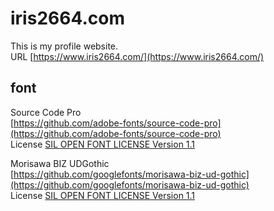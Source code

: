 # iris2664.com

This is my profile website.  
URL [https://www.iris2664.com/](https://www.iris2664.com/)

## font

Source Code Pro  
[https://github.com/adobe-fonts/source-code-pro](https://github.com/adobe-fonts/source-code-pro)  
License [SIL OPEN FONT LICENSE Version 1.1](https://github.com/adobe-fonts/source-code-pro?tab=OFL-1.1-1-ov-file#readme)
  
Morisawa BIZ UDGothic  
[https://github.com/googlefonts/morisawa-biz-ud-gothic](https://github.com/googlefonts/morisawa-biz-ud-gothic)  
License [SIL OPEN FONT LICENSE Version 1.1](https://github.com/googlefonts/morisawa-biz-ud-gothic?tab=OFL-1.1-1-ov-file)
